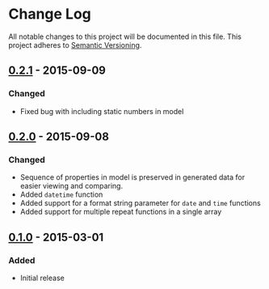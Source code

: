 # Change Log
All notable changes to this project will be documented in this file.
This project adheres to [Semantic Versioning](http://semver.org/).

## [0.2.1] - 2015-09-09
### Changed
- Fixed bug with including static numbers in model

## [0.2.0] - 2015-09-08
### Changed
- Sequence of properties in model is preserved in generated data for easier viewing and comparing.
- Added `datetime` function
- Added support for a format string parameter for `date` and `time` functions
- Added support for multiple repeat functions in a single array

## [0.1.0] - 2015-03-01
### Added
- Initial release


[0.2.1]: https://github.com/blcook223/DummyData/compare/0.2.0...0.2.1
[0.2.0]: https://github.com/blcook223/DummyData/compare/0.1.0...0.2.0
[0.1.0]: https://github.com/blcook223/DummyData/tree/0.1.0
